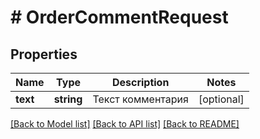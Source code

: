 # # OrderCommentRequest

## Properties

Name | Type | Description | Notes
------------ | ------------- | ------------- | -------------
**text** | **string** | Текст комментария | [optional]

[[Back to Model list]](../../README.md#models) [[Back to API list]](../../README.md#endpoints) [[Back to README]](../../README.md)
